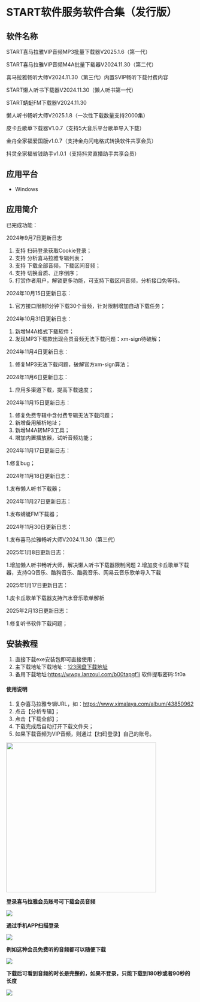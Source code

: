 # START软件服务软件合集（发行版）

## 软件名称

START喜马拉雅VIP音频MP3批量下载器V2025.1.6（第一代）

START喜马拉雅VIP音频M4A批量下载器V2024.11.30（第二代）

喜马拉雅畅听大师V2024.11.30（第三代）内置SVIP畅听下载付费内容

START懒人听书下载器V2024.11.30（懒人听书第一代）

START蜻蜓FM下载器V2024.11.30

懒人听书畅听大师V2025.1.8（一次性下载数量支持2000集）

皮卡丘歌单下载器V1.0.7（支持5大音乐平台歌单导入下载）

金舟全家福爱国版v1.0.7（支持金舟闪电格式转换软件共享会员）

抖灵全家福省钱助手v1.0.1（支持抖灵直播助手共享会员）

## 应用平台

- Windows

## 应用简介

已完成功能：

2024年9月7日更新日志

1. 支持 扫码登录获取Cookie登录；
2. 支持 分析喜马拉雅专辑列表；
3. 支持 下载全部音频，下载区间音频；
4. 支持 切换音质、正序倒序；
5. 打赏作者用户，解锁更多功能，可支持下载区间音频，分析接口免等待。

2024年10月15日更新日志：

1. 官方接口限制1分钟下载30个音频，针对限制增加自动下载任务；

2024年10月31日更新日志：

1. 新增M4A格式下载软件；
2. 发现MP3下载款出现会员音频无法下载问题：xm-sign待破解；	

2024年11月4日更新日志：

1. 修复MP3无法下载问题，破解官方xm-sign算法；	

2024年11月6日更新日志：

1. 应用多渠道下载，提高下载速度；

2024年11月15日更新日志：

1. 修复免费专辑中含付费专辑无法下载问题；
2. 新增备用解析地址；
3. 新增M4A转MP3工具；
4. 增加内置播放器，试听音频功能；

2024年11月17日更新日志：

1.修复bug；

2024年11月18日更新日志：

1.发布懒人听书下载器；

2024年11月27日更新日志：

1.发布蜻蜓FM下载器；

2024年11月30日更新日志：

1.发布喜马拉雅畅听大师V2024.11.30（第三代）

2025年1月8日更新日志：

1.增加懒人听书畅听大师，解决懒人听书下载器限制问题
2.增加皮卡丘歌单下载器，支持QQ音乐、酷狗音乐、酷我音乐、网易云音乐歌单导入下载

2025年1月17日更新日志：

1.皮卡丘歌单下载器支持汽水音乐歌单解析

2025年2月13日更新日志：

1.修复听书软件下载问题；


## 安装教程

1.  直接下载exe安装包即可直接使用；
2.  主下载地址下载地址：[123网盘下载地址](https://www.123pan.com/s/2tqOTd-Ma85v)
3.  备用下载地址:https://wwqx.lanzoul.com/b00tapgf1i
    软件提取密码:5t0a

#### 使用说明

1.  复杂喜马拉雅专辑URL，如：https://www.ximalaya.com/album/43850962
2.  点击【分析专辑】；
3.  点击【下载全部】；
4.  下载完成后自动打开下载文件夹；
5.  如果下载音频为VIP音频，则通过【扫码登录】自己的账号。

<img src="https://oscimg.oschina.net/oscnet/up-815f6f42085487d90f9c9387944d8836e7e.jpg" width="400"/>

**登录喜马拉雅会员账号可下载会员音频**

<img src="https://oscimg.oschina.net/oscnet/up-9fcec2ebee15723dad37d5fa84a19beda0d.jpg"/>

**通过手机APP扫描登录**

<img src="https://oscimg.oschina.net/oscnet/up-2acf025f1232bec700e1cfa9aad61b4dcde.jpg"/>

**例如这种会员免费听的音频都可以随便下载**

<img src="https://oscimg.oschina.net/oscnet/up-d5fef3fd50542477b620b379a224c3c59f0.jpg"/>

**下载后可看到音频的时长是完整的，如果不登录，只能下载到180秒或者90秒的长度**

<img src="https://oscimg.oschina.net/oscnet/up-0d53647b5acbc1824c3a3325f9873a046c6.jpg"/>


